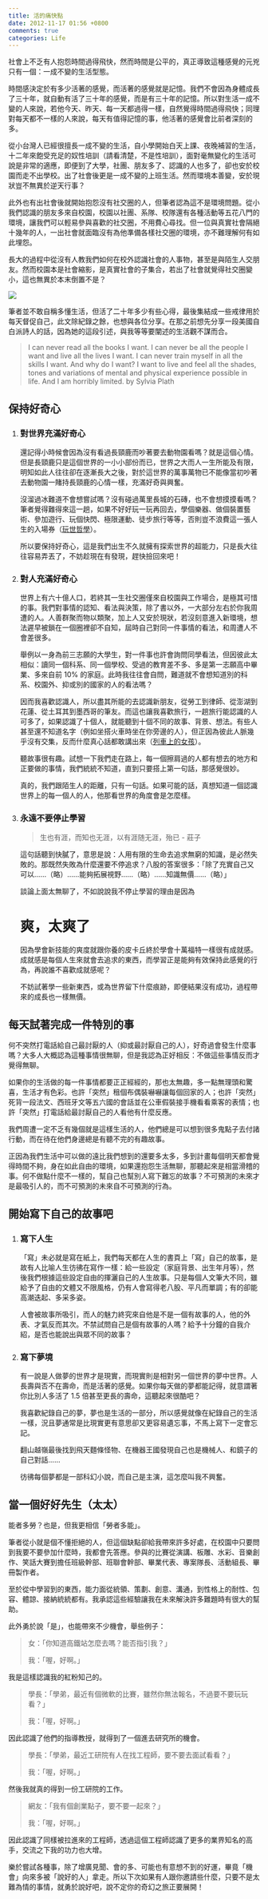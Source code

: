 ```yaml
---
title: 活的痛快點
date: 2012-11-17 01:56 +0800
comments: true
categories: Life
---
```



社會上不乏有人抱怨時間過得飛快，然而時間是公平的，真正導致這種感覺的元兇只有一個：一成不變的生活型態。

時間感決定於有多少活著的感覺，而活著的感覺就是記憶。我們不會因為身體成長了三十年，就自動有活了三十年的感覺，而是有三十年的記憶。所以對生活一成不變的人來說，若他今天、昨天、每一天都過得一樣，自然覺得時間過得飛快；同理對每天都不一樣的人來說，每天有值得記憶的事，他活著的感覺會比前者深刻的多。

從小台灣人已經很擅長一成不變的生活，自小學開始白天上課、夜晚補習的生活，十二年來飽受充足的奴性培訓（請看清楚，不是性培訓），面對毫無變化的生活可說是非常的適應，即便到了大學，社團、朋友多了、認識的人也多了，卻也安於校園而走不出學校。出了社會後更是一成不變的上班生活。然而環境本善變，安於現狀豈不無異於逆天行事？


此外也有出社會後就開始抱怨沒有社交圈的人，但筆者認為這不是環境問題。從小我們認識的朋友多來自校園，校園以社團、系隊、校隊還有各種活動等五花八門的環境，讓我們可以輕易參與喜歡的社交圈，不用費心尋找。但一位與真實社會隔絕十幾年的人，一出社會就面臨沒有為他準備各樣社交圈的環境，亦不難理解何有如此埋怨。

長大的過程中從沒有人教我們如何在校外認識社會的人事物，甚至是與陌生人交朋友。然而校園本是社會縮影，是真實社會的子集合，若出了社會就覺得社交圈變小，這也無異於本末倒置不是？

![](/images/freedom.jpg)

筆者並不敢自稱多懂生活，但活了二十年多少有些心得，最後集結成一些戒律用於每天督促自己，此文除紀錄之餘，也想與各位分享。在那之前想先分享一段美國自白派詩人的話，因為她的這段引述，與我等等要闡述的生活觀不謀而合。

> I can never read all the books I want. I can never be all the people I want and live all the lives I want. I can never train myself in all the skills I want. And why do I want? I want to live and feel all the shades, tones and variations of mental and physical experience possible in life. And I am horribly limited. by Sylvia Plath

<!-- more -->

## 保持好奇心

1.  ### 對世界充滿好奇心

    還記得小時候會因為沒有看過長頸鹿而吵著要去動物園看嗎？就是這個心情。但是長頸鹿只是這個世界的一小小部份而已，世界之大而人一生所能及有限，明知如此人往往卻在逐漸長大之後，對於這世界的萬事萬物已不能像當初吵著去動物園一賭持長頸鹿的心情一樣，充滿好奇與興奮。

    沒溜過冰難道不會想嘗試嗎？沒有碰過萬里長城的石磚，也不會想摸摸看嗎？筆者覺得難得來這一趟，如果不好好玩一玩再回去，學個樂器、做個裝置藝術、參加遊行、玩個快閃、極限運動、徒步旅行等等，否則豈不浪費這一張人生的入場券（[玩世哲學](/2011/12/13/4/)）。

    所以要保持好奇心，這是我們出生不久就擁有探索世界的超能力，只是長大往往容易弄丟了，不妨趁現在有發現，趕快撿回來吧！

2.  ### 對人充滿好奇心

    世界上有六十億人口，若終其一生社交圈僅來自校園與工作場合，是極其可惜的事。我們對事情的認知、看法與決策，除了書以外，一大部分左右於你我周遭的人。人善群聚而物以類聚，加上人又安於現狀，若沒刻意進入新環境，想法遲早被鎖在一個圈裡卻不自知，屆時自己對同一件事情的看法，和周遭人不會差很多。

    舉例以一身為前三志願的大學生，對一件事也許會詢問同學看法，但因彼此太相似：讀同一個科系、同一個學校、受過的教育差不多、多是第一志願高中畢業、多來自前 10% 的家庭。此時我往往會自問，難道就不會想知道別的科系、校園外、抑或別的國家的人的看法嗎？

    因而我喜歡認識人，所以盡其所能的去認識新朋友，從勞工到律師、從澎湖到花蓮、從土耳其到墨西哥的筆友。而這也讓我喜歡旅行，一趟旅行能認識的人可多了，如果認識了十個人，就能聽到十個不同的故事、背景、想法。有些人甚至還不知道名字（例如坐搭火車時坐在你旁邊的人），但正因為彼此人脈幾乎沒有交集，反而什麼真心話都敢講出來（[列車上的女孩](/2011/08/30/12/)）。

    聽故事很有趣。試想一下我們走在路上，每一個擦肩過的人都有想去的地方和正要做的事情，我們統統不知道，直到只要搭上第一句話，那感覺很妙。

    真的，我們跟陌生人的距離，只有一句話。如果可能的話，真想知道一個認識世界上的每一個人的人，他那看世界的角度會是怎麼樣。

3.  ### 永遠不要停止學習

    > 生也有涯，而知也无涯，以有涯随无涯，殆已 - 莊子

    這句話聽到快膩了，意思是說：人用有限的生命去追求無窮的知識，是必然失敗的。那既然失敗為什麼還要不停追求？八股的答案很多：「除了充實自己又可以……（略）……能夠拓展視野……（略）……知識無價……（略）」

    談論上面太無聊了，不如說說我不停止學習的理由是因為

    # 爽，太爽了

    因為學會新技能的爽度就跟你養的皮卡丘終於學會十萬福特一樣很有成就感。成就感是每個人生來就會去追求的東西，而學習正是能夠有效保持此感覺的行為，再說誰不喜歡成就感呢？

    不妨試著學一些新東西，或為世界留下什麼痕跡，即便結果沒有成功，過程帶來的成長也一樣無價。

## 每天試著完成一件特別的事

何不突然打電話給自己最討厭的人（抑或最討厭自己的人），好奇過會發生什麼事嗎？大多人大概認為這種事情很無聊，但是我認為正好相反：不做這些事情反而才覺得無聊。

如果你的生活做的每一件事情都要正正經經的，那也太無趣，多一點無理頭和驚喜，生活才有色彩。也許「突然」租個布偶裝嚇嚇讓每個回家的人；也許「突然」死背一段法文、西班牙文等五六國的會話並在公車假裝接手機看看乘客的表情；也許「突然」打電話給最討厭自己的人看他有什麼反應。

我們周遭一定不乏有幾個就是這樣生活的人，他們總是可以想到很多鬼點子去付諸行動，而在待在他們身邊總是有聽不完的有趣故事。

正因為我們生活中可以做的遠比我們想到的還要多太多，多到計畫每個明天都會覺得時間不夠，身在如此自由的環境，如果還抱怨生活無聊，那聽起來是相當滑稽的事。何不做點什麼不一樣的，幫自己也幫別人寫下難忘的故事？不可預測的未來才是最吸引人的，而不可預測的未來自不可預測的行為。

## 開始寫下自己的故事吧

1.  ### 寫下人生

    「寫」未必就是寫在紙上，我們每天都在人生的書頁上「寫」自己的故事，是故有人比喻人生彷彿在寫作一樣：給一些設定（家庭背景、出生年月等），然後我們根據這些設定自由的揮灑自己的人生故事。只是每個人文筆大不同，雖給予了自由的文體又不限風格，仍有人會寫得老八股、平凡而單調；有的卻能高潮迭起、多采多姿。

    人會被故事所吸引，而人的魅力終究來自他是不是一個有故事的人，他的外表、才氣反而其次。不禁試問自己是個有故事的人嗎？給予十分鐘的自我介紹，是否也能說出與眾不同的故事？

2.  ### 寫下夢境

    有一說是人做夢的世界才是現實，而現實則是相對另一個世界的夢中世界。人長壽與否不在壽命，而是活著的感覺。如果你每天做的夢都能記得，就意謂著你比別人多活了 1.5 倍甚至更長的壽命，這聽起來很酷吧？

    我喜歡紀錄自己的夢，夢也是生活的一部分，所以感覺就像在紀錄自己的生活一樣，況且夢通常是比現實更有意思卻又更容易遺忘事，不馬上寫下一定會忘記。

    翻山越嶺最後找到飛天麵條怪物、在機器王國發現自己也是機械人、和鏡子的自己對話……

    彷彿每個夢都是一部科幻小說，而自己是主演，這怎麼叫我不興奮。

## 當一個好好先生（太太）

能者多勞？也是，但我更相信「勞者多能」。

筆者從小就是個不懂拒絕的人，但這個缺點卻給我帶來許多好處，在校園中只要問到我要不要參加什麼時，我都會先答應。參與的比賽從演講、板雕、水彩、音樂創作、笑話大賽到擔任班級幹部、班聯會幹部、畢業代表、專案隊長、活動組長、畢冊製作者。

至於從中學習到的東西，能力面從統領、策劃、創意、溝通，到性格上的耐性、包容、體諒、接納統統都有。我承認這些經驗讓我在未來解決許多難題時有很大的幫助。

此外勇於說「是」，也能帶來不少機會，舉些例子：

>   女：「你知道高鐵站怎麼去嗎？能否指引我？」
>
>   我：「喔，好啊。」

我是這樣認識我的紅粉知己的。

>   學長：「學弟，最近有個微軟的比賽，雖然你無法報名，不過要不要玩玩看？」
>
>   我：「喔，好啊。」

因此認識了他們的指導教授，就得到了一個進去研究所的機會。

>   學長：「學弟，最近工研院有人在找工程師，要不要去面試看看？」
>
>   我：「喔，好啊。」

然後我就真的得到一份工研院的工作。

>   網友：「我有個創業點子，要不要一起來？」
>
>   我：「喔，好啊。」

因此認識了同樣被拉進來的工程師，透過這個工程師認識了更多的業界知名的高手，交流之下我的功力也大增。

樂於嘗試各種事，除了增廣見聞、會的多、可能也有意想不到的好運，畢竟「機會」向來多被「說好的人」拿走。所以下次如果有人跟你邀請些什麼，只要不是太難為情的事情，就勇於說好吧，說不定你的奇幻之旅正要展開！